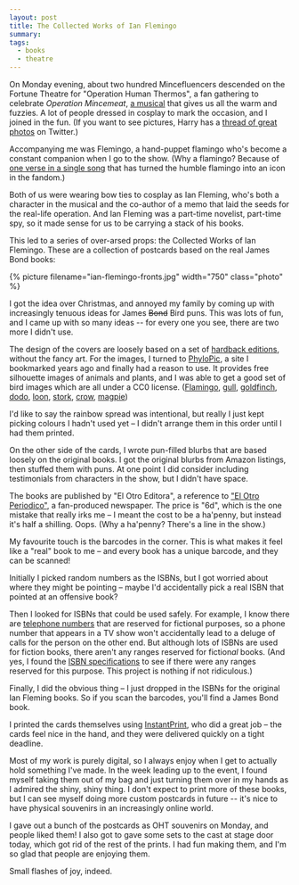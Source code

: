 ```yaml
---
layout: post
title: The Collected Works of Ian Flemingo
summary:
tags:
  - books
  - theatre
---
```

On Monday evening, about two hundred Mincefluencers descended on the Fortune Theatre for "Operation Human Thermos", a fan gathering to celebrate *Operation Mincemeat*, [a musical] that gives us all the warm and fuzzies.
A lot of people dressed in cosplay to mark the occasion, and I joined in the fun.
(If you want to see pictures, Harry has a [thread of great photos][twitter] on Twitter.)

Accompanying me was Flemingo, a hand-puppet flamingo who's become a constant companion when I go to the show.
(Why a flamingo?
Because of [one verse in a single song][gtb] that has turned the humble flamingo into an icon in the fandom.)

Both of us were wearing bow ties to cosplay as Ian Fleming, who's both a character in the musical and the co-author of a memo that laid the seeds for the real-life operation.
And Ian Fleming was a part-time novelist, part-time spy, so it made sense for us to be carrying a stack of his books.

This led to a series of over-arsed props: the Collected Works of Ian Flemingo.
These are a collection of postcards based on the real James Bond books:

{%
  picture
  filename="ian-flemingo-fronts.jpg"
  width="750"
  class="photo"
%}

I got the idea over Christmas, and annoyed my family by coming up with increasingly tenuous ideas for James <s>Bond</s> Bird puns.
This was lots of fun, and I came up with so many ideas -- for every one you see, there are two more I didn't use.

The design of the covers are loosely based on a set of [hardback editions], without the fancy art.
For the images, I turned to [PhyloPic], a site I bookmarked years ago and finally had a reason to use.
It provides free silhouette images of animals and plants, and I was able to get a good set of bird images which are all under a CC0 license.
([Flamingo](https://www.phylopic.org/images/a1244226-f2c2-41dc-b113-f1c6545958ce/phoenicopterus-roseus), [gull](https://www.phylopic.org/images/1e45eae7-b1eb-4a08-9e1f-4f34f2fb7710/larus-argentatus), [goldfinch](https://www.phylopic.org/images/44b8d744-7db7-4533-b3ea-29db99fb276f/haemorhous-purpureus), [dodo](https://www.phylopic.org/images/01bbffec-312c-493a-bcd3-e9361ed3435d/raphus-cucullatus), [loon](https://www.phylopic.org/images/db5c0243-52bf-4a2b-a27c-0a0c34469522/gavia-immer), [stork](https://www.phylopic.org/images/d8b80938-61d0-4b06-ab28-d631fb545131/mycteria-americana), [crow](https://www.phylopic.org/images/2db31c7c-b0a9-460f-807e-da9181f21cf6/corvus-brachyrhynchos), [magpie](https://www.phylopic.org/images/87d6a89a-9044-49cd-b708-086c847735f2/terpsiphone-paradisi))

I'd like to say the rainbow spread was intentional, but really I just kept picking colours I hadn't used yet – I didn't arrange them in this order until I had them printed.

On the other side of the cards, I wrote pun-filled blurbs that are based loosely on the original books.
I got the original blurbs from Amazon listings, then stuffed them with puns.
At one point I did consider including testimonials from characters in the show, but I didn't have space.

The books are published by "El Otro Editora", a reference to ["El Otro Periodico"][eop], a fan-produced newspaper.
The price is "6d", which is the one mistake that really irks me – I meant the cost to be a ha'penny, but instead it's half a shilling.
Oops.
(Why a ha'penny?
There's a line in the show.)

My favourite touch is the barcodes in the corner.
This is what makes it feel like a "real" book to me – and every book has a unique barcode, and they can be scanned!

Initially I picked random numbers as the ISBNs, but I got worried about where they might be pointing – maybe I'd accidentally pick a real ISBN that pointed at an offensive book?

Then I looked for ISBNs that could be used safely.
For example, I know there are [telephone numbers][ofcom] that are reserved for fictional purposes, so a phone number that appears in a TV show won't accidentally lead to a deluge of calls for the person on the other end.
But although lots of ISBNs are used for fiction books, there aren't any ranges reserved for fiction*al* books.
(And yes, I found the [ISBN specifications][specs] to see if there were any ranges reserved for this purpose.
This project is nothing if not ridiculous.)

Finally, I did the obvious thing – I just dropped in the ISBNs for the original Ian Fleming books.
So if you scan the barcodes, you'll find a James Bond book.

I printed the cards themselves using [InstantPrint], who did a great job – the cards feel nice in the hand, and they were delivered quickly on a tight deadline.

Most of my work is purely digital, so I always enjoy when I get to actually hold something I've made.
In the week leading up to the event, I found myself taking them out of my bag and just turning them over in my hands as I admired the shiny, shiny thing.
I don't expect to print more of these books, but I can see myself doing more custom postcards in future -- it's nice to have physical souvenirs in an increasingly online world.

I gave out a bunch of the postcards as OHT souvenirs on Monday, and people liked them!
I also got to gave some sets to the cast at stage door today, which got rid of the rest of the prints.
I had fun making them, and I'm so glad that people are enjoying them.

Small flashes of joy, indeed.

[twitter]: https://twitter.com/HarryBower_/status/1746971616934793273
[a musical]: https://www.operationmincemeat.com/
[gtb]: https://www.youtube.com/watch?v=70Q5ljDokFA&t=134s
[hardback editions]: https://www.ianfleming.com/introducing-new-fleming-007-hardback-editions/
[PhyloPic]: https://www.phylopic.org/
[eop]: https://twitter.com/spitlip/status/1747330685986066878
[ipaddr]: https://www.rfc-editor.org/rfc/rfc5737#section-3
[ofcom]: https://www.ofcom.org.uk/phones-telecoms-and-internet/information-for-industry/numbering/numbers-for-drama
[specs]: https://www.isbn-international.org/range_file_generation
[InstantPrint]: https://www.instantprint.co.uk/
